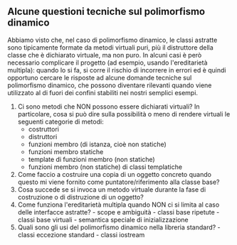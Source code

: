   
## Alcune questioni tecniche sul polimorfismo dinamico
Abbiamo visto che, nel caso di polimorfismo dinamico, le classi astratte sono tipicamente formate da metodi virtuali puri, più il distruttore della classe che è dichiarato virtuale, ma non puro. In alcuni casi è però necessario complicare il progetto (ad esempio, usando l'ereditarietà multipla): quando lo si fa, si corre il rischio di incorrere in errori ed è quindi opportuno cercare le risposte ad alcune domande tecniche sul polimorfismo dinamico, che possono diventare rilevanti quando viene utilizzato al di fuori dei confini stabiliti nei nostri semplici esempi.

1) Ci sono metodi che NON possono essere dichiarati virtuali? In particolare, cosa si può dire sulla possibilità o meno di rendere virtuali le seguenti categorie di metodi:
	  - costruttori
	  - distruttori
	  - funzioni membro (di istanza, cioè non statiche)
	  - funzioni membro statiche
	  - template di funzioni membro (non statiche)
	  - funzioni membro (non statiche) di classi templatiche
1) Come faccio a costruire una copia di un oggetto concreto quando questo mi viene fornito come puntatore/riferimento alla classe base?
2) Cosa succede se si invoca un metodo virtuale durante la fase di costruzione o di distruzione di un oggetto?
3) Come funziona l'ereditarietà multipla quando NON ci si limita al caso delle interfacce astratte?
	   - scope e ambiguità
	   - classi base ripetute
	   - classi base virtuali
	   - semantica speciale di inizializzazione
1) Quali sono gli usi del polimorfismo dinamico nella libreria standard?
	   - classi eccezione standard
	   - classi iostream